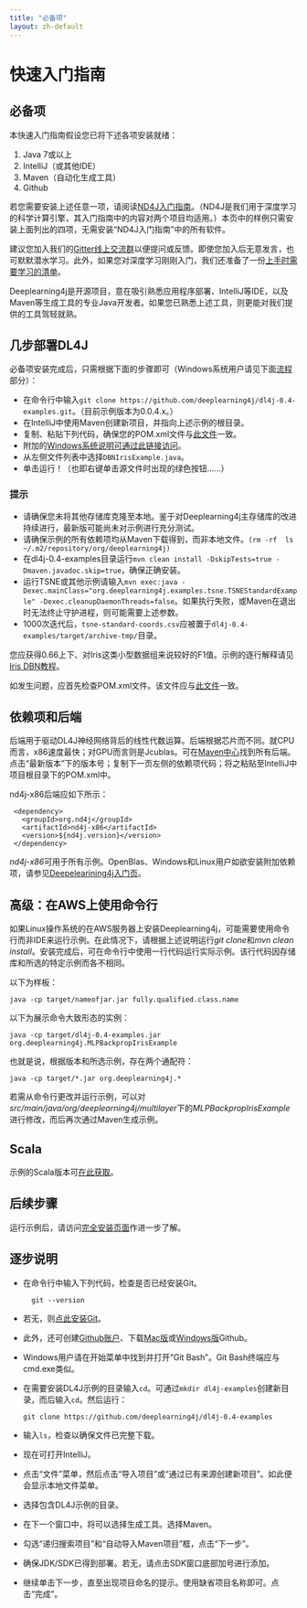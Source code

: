 ```yaml
---
title: "必备项"
layout: zh-default
---
```


快速入门指南
=========================================

## 必备项

本快速入门指南假设您已将下述各项安装就绪：

1. Java 7或以上
2. IntelliJ（或其他IDE）
3. Maven（自动化生成工具）
4. Github

若您需要安装上述任意一项，请阅读[ND4J入门指南](http://nd4j.org/zh-getstarted.html)。（ND4J是我们用于深度学习的科学计算引擎，其入门指南中的内容对两个项目均适用。）本页中的样例只需安装上面列出的四项，无需安装“ND4J入门指南”中的所有软件。

建议您加入我们的[Gitter线上交流群](https://gitter.im/deeplearning4j/deeplearning4j)以便提问或反馈。即使您加入后无意发言，也可默默潜水学习。此外，如果您对深度学习刚刚入门，我们还准备了一份[上手时需要学习的清单](../deeplearningforbeginners.html)。

Deeplearning4j是开源项目，意在吸引熟悉应用程序部署、IntelliJ等IDE，以及Maven等生成工具的专业Java开发者。如果您已熟悉上述工具，则更能对我们提供的工具驾轻就熟。

## 几步部署DL4J

必备项安装完成后，只需根据下面的步骤即可（Windows系统用户请见下面[流程](#walk)部分）：

* 在命令行中输入`git clone https://github.com/deeplearning4j/dl4j-0.4-examples.git`。（目前示例版本为0.0.4.x。）
* 在IntelliJ中使用Maven创建新项目，并指向上述示例的根目录。
* 复制、粘贴下列代码，确保您的POM.xml文件与[此文件](https://github.com/deeplearning4j/dl4j-0.4-examples/blob/master/pom.xml)一致。
* 附加的[Windows系统说明可通过此链接访问](../zh-gettingstarted.html#windows)。
* 从左侧文件列表中选择`DBNIrisExample.java`。
* 单击运行！（也即右键单击源文件时出现的绿色按钮……）

### 提示

* 请确保您未将其他存储库克隆至本地。鉴于对Deeplearning4j主存储库的改进持续进行，最新版可能尚未对示例进行充分测试。
* 请确保示例的所有依赖项均从Maven下载得到，而非本地文件。`(rm -rf  ls ~/.m2/repository/org/deeplearning4j)`
* 在dl4j-0.4-examples目录运行`mvn clean install -DskipTests=true -Dmaven.javadoc.skip=true`，确保正确安装。
* 运行TSNE或其他示例请输入`mvn exec:java -Dexec.mainClass="org.deeplearning4j.examples.tsne.TSNEStandardExample" -Dexec.cleanupDaemonThreads=false`。如果执行失败，或Maven在退出时无法终止守护进程，则可能需要上述参数。
* 1000次迭代后，`tsne-standard-coords.csv`应被置于`dl4j-0.4-examples/target/archive-tmp/`目录。

您应获得0.66上下、对Iris这类小型数据组来说较好的F1值。示例的逐行解释请见[Iris DBN教程](../iris-flower-dataset-tutorial.html)。

如发生问题，应首先检查POM.xml文件。该文件应与[此文件](https://github.com/deeplearning4j/dl4j-0.4-examples/blob/master/pom.xml)一致。

## 依赖项和后端

后端用于驱动DL4J神经网络背后的线性代数运算。后端根据芯片而不同。就CPU而言，x86速度最快；对GPU而言则是Jcublas。可在[Maven中心](https://search.maven.org)找到所有后端。点击“最新版本”下的版本号；复制下一页左侧的依赖项代码；将之粘贴至IntelliJ中项目根目录下的POM.xml中。

nd4j-x86后端应如下所示：

     <dependency>
       <groupId>org.nd4j</groupId>
       <artifactId>nd4j-x86</artifactId>
       <version>${nd4j.version}</version>
     </dependency>

*nd4j-x86*可用于所有示例。OpenBlas、Windows和Linux用户如欲安装附加依赖项，请参见[Deepelearining4j入门页](../zh-gettingstarted.html#open)。

## 高级：在AWS上使用命令行

如果Linux操作系统的在AWS服务器上安装Deeplearning4j，可能需要使用命令行而非IDE来运行示例。在此情况下，请根据上述说明运行*git clone*和*mvn clean install*。安装完成后，可在命令行中使用一行代码运行实际示例。该行代码因存储库和所选的特定示例而各不相同。

以下为样板：

    java -cp target/nameofjar.jar fully.qualified.class.name

以下为展示命令大致形态的实例：

    java -cp target/dl4j-0.4-examples.jar org.deeplearning4j.MLPBackpropIrisExample

也就是说，根据版本和所选示例，存在两个通配符：

    java -cp target/*.jar org.deeplearning4j.*

若需从命令行更改并运行示例，可以对*src/main/java/org/deeplearning4j/multilayer*下的*MLPBackpropIrisExample*进行修改，而后再次通过Maven生成示例。

## Scala

示例的Scala版本可[在此获取](https://github.com/kogecoo/dl4j-0.4-examples-scala)。

## 后续步骤

运行示例后，请访问[完全安装页面](../gettingstarted.html)作进一步了解。

## <a name="walk">逐步说明</a>

* 在命令行中输入下列代码，检查是否已经安装Git。

		git --version

* 若无，则[点此安装Git](https://git-scm.herokuapp.com/book/en/v2/Getting-Started-Installing-Git)。
* 此外，还可创建[Github账户](https://github.com/join)、下载[Mac版](https://mac.github.com/)或[Windows版](https://windows.github.com/)Github。
* Windows用户请在开始菜单中找到并打开“Git Bash”。Git Bash终端应与cmd.exe类似。
* 在需要安装DL4J示例的目录输入`cd`。可通过`mkdir dl4j-examples`创建新目录，而后输入`cd`。然后运行：

    `git clone https://github.com/deeplearning4j/dl4j-0.4-examples`
* 输入`ls`，检查以确保文件已完整下载。
* 现在可打开IntelliJ。
* 点击“文件”菜单，然后点击“导入项目”或“通过已有来源创建新项目”。如此便会显示本地文件菜单。
* 选择包含DL4J示例的目录。
* 在下一个窗口中，将可以选择生成工具。选择Maven。
* 勾选“递归搜索项目”和“自动导入Maven项目”框，点击“下一步”。
* 确保JDK/SDK已得到部署。若无，请点击SDK窗口底部加号进行添加。
* 继续单击下一步，直至出现项目命名的提示。使用缺省项目名称即可。点击“完成”。
